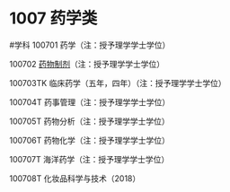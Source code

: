 # 1007 药学类
#学科
100701 药学（注：授予理学学士学位）

100702 [药物制剂](https://baike.baidu.com/item/%E8%8D%AF%E7%89%A9%E5%88%B6%E5%89%82/8903385)（注：授予理学学士学位）

100703TK 临床药学（五年，四年）（注：授予理学学士学位）

100704T 药事管理（注：授予理学学士学位）

100705T 药物分析（注：授予理学学士学位）

100706T 药物化学（注：授予理学学士学位）

100707T 海洋药学（注：授予理学学士学位）

100708T 化妆品科学与技术（2018）